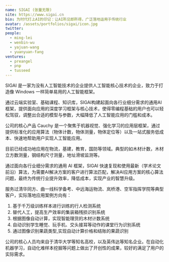 ```yaml
---
name: SIGAI (张量无限)
site: https://www.sigai.cn
bio: 为时代打上AI的印记：让AI所见即所得，广泛落地运用于传统行业
avatar: /assets/portfolios/sigai/icon.jpg
twitter: 
people:
  - ming-lei
  - wenbin-wu
  - yajuan-wang
  - yuanyuan-fang
ventures:
  - preangel
  - pnp
  - tusseed
---
```


SIGAI 是一家为没有人工智能技术的企业提供人工智能核心技术的企业，致力于打造像 Windows 一样简单易用的人工智能框架。

通过云端实验室、基础课程、知识库，SIGAI构建起面向各行业细分需求的通用AI框架，提供面向应用的深度学习框架与核心技术，使得零编程基础的用户也可以轻松驾驭，调整出合适的模型与参数，大幅降低了人工智能应用的门槛和成本。

公司的核心产品 Cauchy 是一个聚焦于机器视觉、强化学习的应用层框架，通过提供标准化的应用算法（物体计数，物体测量，物体定位等）以及一站式服务低成本、快速地帮助用户实现人工智能应用。

目前已经成功地应用在物流，基建，教育，国防等领域。典型的如木材计数，木材立方数测量，钢结构尺寸测量，地址滑坡监测等。

通过面向各行业细分需求的通用 AI 框架，SIGAI 快速复现和使用最新（学术论文前沿）算法，为需要AI解决方案的客户进行算法匹配，解决AI应用方案的核心算法问题，最终为传统行业提升效率，降低成本，实现产业的智慧升级。

服务过清华同方、曲一线科学备考、中远海运物流、岚桥港、空军指挥学院等典型客户，实际落地应用案例方向有：

1. 基于千万级训练样本进行训练的行人检测系统
1. 替代人工，提高生产效率的集装箱残损识别系统
1. 根据图像自动计算，实现智能理货的木材计数系统
1. 自动识别学生睡觉、玩手机、交头接耳等动作的课堂行为识别系统
1. 通过图像识别果蔬类型,实现自动计算价格和结账的果蔬识别

公司的核心人员均来自于清华大学等知名高校，以及英伟达等知名企业。在自动化机器学习，自动化难样本挖掘等问题上做出了开创性的成果，较好的满足了用户的实际需求。
